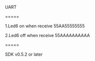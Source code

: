 UART

=====

1.Led6 on when receive 55AA55555555

2.Led6 off when receive 55AAAAAAAAAA

=====

SDK v0.5.2 or later
